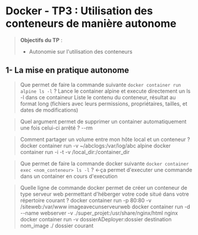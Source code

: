 # Docker - TP3 : Utilisation des conteneurs de manière autonome
> **Objectifs du TP** :
>- Autonomie sur l'utilisation des conteneurs
>

## 1- La mise en pratique autonome

> Que permet de faire la commande suivante `docker container run alpine ls -l` ?
  Lance le container alpine et execute directement un ls -l dans ce containeur
  Liste le contenu du conteneur, résultat au format long (fichiers avec leurs permissions, propriétaires, tailles, et dates de modifications) 

> Quel argument permet de supprimer un container automatiquement une fois celui-ci arrêté ?
  --rm

> Comment partager un volume entre mon hôte local et un conteneur ? 
  docker container run -v ~/abclogs:/var/log/abc alpine
  docker container run -i -t -v /local_dir:/container_dir 

> Que permet de faire la commande docker suivante `docker container exec <nom_conteneur> ls -l` ?
<-ça permet d'executer une commande dans un container en cours d'execution

> Quelle ligne de commande docker permet de créer un conteneur de type serveur web permettant d'héberger votre code situé dans votre répertoire courant ? 
  docker container run -p 80:80 -v /siteweb:/var/www imageavecunserveurweb
  docker container run -d --name webserver -v ./super_projet:/usr/share/nginx/html nginx
  docker container run -v dossierADeployer:dossier destination nom_image
  ./ dossier courant
